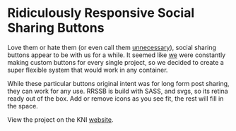 
# Ridiculously Responsive Social Sharing Buttons
<p>Love them or hate them (or even call them <a href="http://solomon.io/why-im-done-with-social-media-buttons/">unnecessary</a>), social sharing buttons appear to be with us for a while. It seemed like <a href="http://www.kurtnoble.com">we</a> were constantly making custom buttons for every single project, so we decided to create a super flexible system that would work in any container.</p>

<p>While these particular buttons original intent was for long form post sharing, they can work for any use. RRSSB is build with SASS, and svgs, so its retina ready out of the box. Add or remove icons as you see fit, the rest will fill in the space.</p>

<p>View the project on the KNI <a href="http://devsitelocation.com/projects/rrssb/social-buttons.html">website</a>.</p>